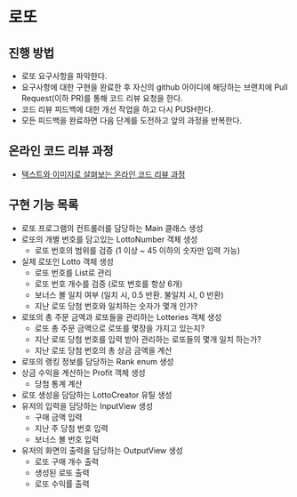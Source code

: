 # 로또
## 진행 방법
* 로또 요구사항을 파악한다.
* 요구사항에 대한 구현을 완료한 후 자신의 github 아이디에 해당하는 브랜치에 Pull Request(이하 PR)를 통해 코드 리뷰 요청을 한다.
* 코드 리뷰 피드백에 대한 개선 작업을 하고 다시 PUSH한다.
* 모든 피드백을 완료하면 다음 단계를 도전하고 앞의 과정을 반복한다.

## 온라인 코드 리뷰 과정
* [텍스트와 이미지로 살펴보는 온라인 코드 리뷰 과정](https://github.com/next-step/nextstep-docs/tree/master/codereview)

## 구현 기능 목록
- 로또 프로그램의 컨트롤러를 담당하는 Main 클래스 생성
- 로또의 개별 번호를 담고있는 LottoNumber 객체 생성
    - 로또 번호의 범위를 검증 (1 이상 ~ 45 이하의 숫자만 입력 가능)
- 실제 로또인 Lotto 객체 생성
    - 로또 번호를 List로 관리
    - 로또 번호 개수를 검증 (로또 번호를 항상 6개)
    - 보너스 볼 일치 여부 (일치 시, 0.5 반환. 불일치 시, 0 반환)
    - 지난 로또 당첨 번호와 일치하는 숫자가 몇개 인가?
- 로또의 총 주문 금액과 로또들을 관리하는 Lotteries 객체 생성
    - 로또 총 주문 금액으로 로또를 몇장을 가지고 있는지?
    - 지난 로또 당첨 번호를 입력 받아 관리하는 로또들의 몇개 일치 하는가?
    - 지난 로또 당첨 번호의 총 상금 금액을 계산
- 로또의 랭킹 정보를 담당하는 Rank enum 생성
- 상금 수익을 계산하는 Profit 객체 생성
    - 당첨 통계 계산  
- 로또 생성을 담담하는 LottoCreator 유틸 생성
- 유저의 입력을 담당하는 InputView 생성
    - 구매 금액 입력
    - 지난 주 당첨 번호 입력
    - 보너스 볼 번호 입력
- 유저의 화면의 출력을 담당하는 OutputView 생성
    - 로또 구매 개수 출력
    - 생성된 로또 출력
    - 로또 수익률 출력